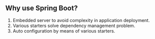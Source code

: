 ## Why use Spring Boot?
1. Embedded server to avoid complexity in application deployment.
2. Various starters solve dependency management problem.
3. Auto configuration by means of various starters.
